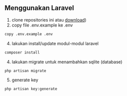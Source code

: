 ## Menggunakan Laravel
1. clone repositories ini atau [download]([https://github.com/arthawebid/projectLaravel-kelasB/archive/refs/heads/main.zip)) 
2. copy file .env.example ke .env
```bash
copy .env.example .env
```
4. lakukan install/update modul-modul laravel
```bash
composer install
```
4. lakukan migrate untuk menambahkan sqlite (database)
```bash
php artisan migrate
```
5. generate key
```bash
php artisan key:generate
```


